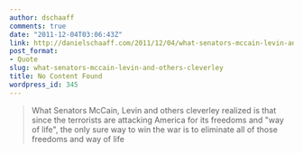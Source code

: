 ```yaml
---
author: dschaaff
comments: true
date: "2011-12-04T03:06:43Z"
link: http://danielschaaff.com/2011/12/04/what-senators-mccain-levin-and-others-cleverley/
post_format:
- Quote
slug: what-senators-mccain-levin-and-others-cleverley
title: No Content Found
wordpress_id: 345
---
```


>What Senators McCain, Levin and others cleverley realized is that since the terrorists are attacking America for its freedoms and "way of life", the only sure way to win the war is to eliminate all of those freedoms and way of life
